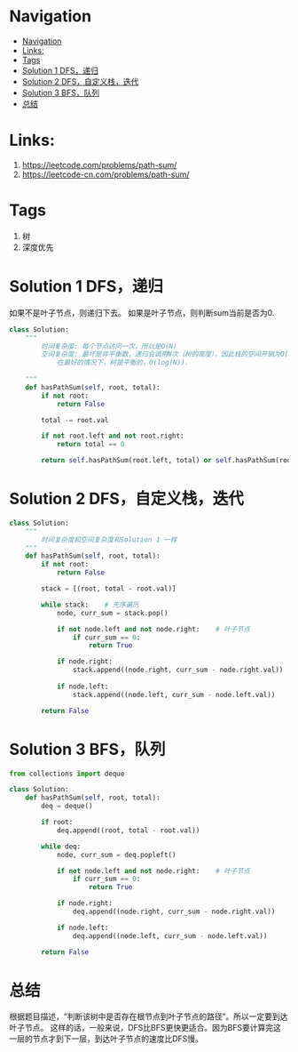 # Navigation
- [Navigation](#navigation)
- [Links:](#links)
- [Tags](#tags)
- [Solution 1 DFS，递归](#solution-1-dfs递归)
- [Solution 2 DFS，自定义栈，迭代](#solution-2-dfs自定义栈迭代)
- [Solution 3 BFS，队列](#solution-3-bfs队列)
- [总结](#总结)

# Links:
1. https://leetcode.com/problems/path-sum/
2. https://leetcode-cn.com/problems/path-sum/

# Tags
1. 树
2. 深度优先

# Solution 1 DFS，递归
如果不是叶子节点，则递归下去。
如果是叶子节点，则判断sum当前是否为0.
```python
class Solution:
    """
        时间复杂度: 每个节点访问一次，所以是O(N)
        空间复杂度: 最坏是非平衡数，递归会调用N次（树的高度），因此栈的空间开销为O(N)。\
            在最好的情况下，树是平衡的，O(log(N)).
                  
    """
    def hasPathSum(self, root, total):
        if not root:
            return False

        total -= root.val

        if not root.left and not root.right:
            return total == 0

        return self.hasPathSum(root.left, total) or self.hasPathSum(root.right, total)
```

# Solution 2 DFS，自定义栈，迭代
```python
class Solution:
    """
        时间复杂度和空间复杂度和Solution 1 一样
    """
    def hasPathSum(self, root, total):
        if not root:
            return False

        stack = [(root, total - root.val)]

        while stack:    # 先序遍历
            node, curr_sum = stack.pop()

            if not node.left and not node.right:    # 叶子节点
                if curr_sum == 0:
                    return True

            if node.right:
                stack.append((node.right, curr_sum - node.right.val))
            
            if node.left:
                stack.append((node.left, curr_sum - node.left.val))

        return False
```

# Solution 3 BFS，队列
```python
from collections import deque

class Solution:
    def hasPathSum(self, root, total):
        deq = deque()

        if root:
            deq.append((root, total - root.val))

        while deq:
            node, curr_sum = deq.popleft()

            if not node.left and not node.right:    # 叶子节点
                if curr_sum == 0:
                    return True

            if node.right:
                deq.append((node.right, curr_sum - node.right.val))

            if node.left:
                deq.append((node.left, curr_sum - node.left.val))

        return False                  
```

# 总结
根据题目描述，“判断该树中是否存在根节点到叶子节点的路径”。所以一定要到达叶子节点。
这样的话，一般来说，DFS比BFS更快更适合。因为BFS要计算完这一层的节点才到下一层，到达叶子节点的速度比DFS慢。